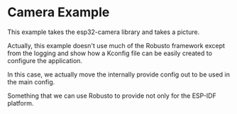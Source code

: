 # Camera Example

This example takes the esp32-camera library and takes a picture.

Actually, this example doesn't use much of the Robusto framework except from the logging and show how a Kconfig file can be easily created to configure the application.

In this case, we actually move the internally provide config out to be used in the main config. 

Something that we can use Robusto to provide not only for the ESP-IDF platform.
